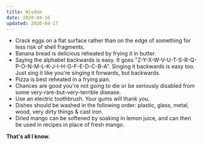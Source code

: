 ```yaml
---
title: Wisdom
date: 2020-04-16
updated: 2020-04-17
---
```


- Crack eggs on a flat surface rather than on the edge of something for less risk of shell fragments.
- Banana bread is delicious reheated by frying it in butter.
- Saying the alphabet backwards is easy. It goes "Z-Y-X-W-V-U-T-S-R-Q-P-O-N-M-L-K-J-I-H-G-F-E-D-C-B-A". Singing it backwards is easy too. Just sing it like you're singing it forwards, but backwards.
- Pizza is best reheated in a frying pan.
- Chances are good you're not going to die or be seriously disabled from some very-rare-but-very-terrible disease.
- Use an electric toothbrush. Your gums will thank you.
- Dishes should be washed in the following order: plastic, glass, metal, wood, very dirty things & cast iron.
- Dried mango can be softened by soaking in lemon juice, and can then be used in recipes in place of fresh mango.

**That's all I know.**

